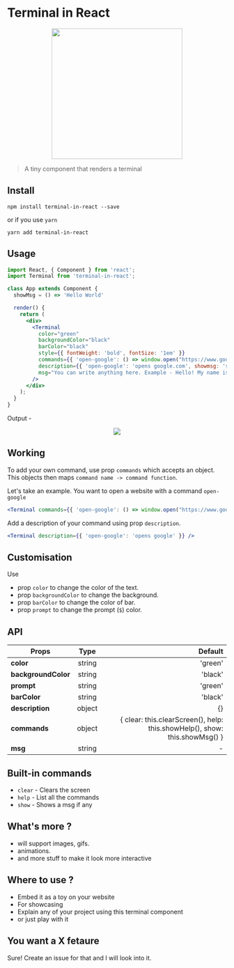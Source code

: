# Terminal in React

<p align="center">
  <img src="http://icons.iconarchive.com/icons/paomedia/small-n-flat/1024/terminal-icon.png"  width="300" height="300" />
</p>

> A tiny component that renders a terminal 

## Install

```
npm install terminal-in-react --save
```
or if you use `yarn`

```
yarn add terminal-in-react
```

## Usage


```jsx
import React, { Component } from 'react';
import Terminal from 'terminal-in-react';

class App extends Component {
  showMsg = () => 'Hello World'

  render() {
    return (
      <div>
        <Terminal
          color="green"
          backgroundColor="black"
          barColor="black"
          style={{ fontWeight: 'bold', fontSize: '1em' }}
          commands={{ 'open-google': () => window.open("https://www.google.com/", "_blank"), showmsg: this.showMsg, popup: () => alert("Terminal in React") }}
          description={{ 'open-google': 'opens google.com', showmsg: 'shows a message', alert: 'alert', popup: 'alert' }}
          msg="You can write anything here. Example - Hello! My name is Foo and I like Bar."
        />
      </div>
    );
  }
}
```

Output -
<p align="center">
  <img src="https://i.gyazo.com/a7e35f346b909349a02438ee17678956.gif" />
</p>

## Working

To add your own command, use prop `commands` which accepts an object. This objects then maps `command name -> command function`.

Let's take an example. You want to open a website with a command `open-google`

```jsx
<Terminal commands={{ 'open-google': () => window.open("https://www.google.com/", "_blank")}} />
```

Add a description of your command using prop `description`.

```jsx
<Terminal description={{ 'open-google': 'opens google' }} />
```

## Customisation

Use 

* prop `color` to change the color of the text.
* prop `backgroundColor` to change the background.
* prop `barColor` to change the color of bar.
* prop `prompt` to change the prompt (`$`) color.

## API

| Props        | Type           | Default  |
| ------------- |:-------------:| -----:|
| **color**      | string | 'green' |
| **backgroundColor**      | string      |   'black' |
| **prompt** | string      |    'green' |
| **barColor** | string      |    'black' |
| **description** | object      |    {} |
| **commands** | object      |    { clear: this.clearScreen(), help: this.showHelp(), show: this.showMsg() } |
| **msg** | string      |    - |


## Built-in commands

* `clear` - Clears the screen
* `help` - List all the commands
* `show` - Shows a msg if any

## What's more ?

* will support images, gifs.
* animations.
* and more stuff to make it look more interactive

## Where to use ?

* Embed it as a toy on your website
* For showcasing
* Explain any of your project using this terminal component
* or just play with it

## You want a X fetaure 

Sure! Create an issue for that and I will look into it.

  
